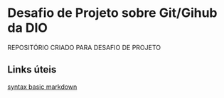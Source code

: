 # Desafio de Projeto sobre Git/Gihub da DIO
REPOSITÓRIO CRIADO PARA DESAFIO DE PROJETO

## Links úteis
[syntax basic markdown ](https://www.markdownguide.org/basic-syntax/)

